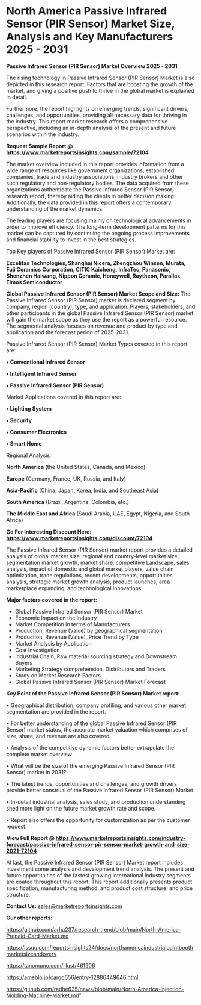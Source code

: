 # North America Passive Infrared Sensor (PIR Sensor) Market Size, Analysis and Key Manufacturers 2025 - 2031

<Strong> Passive Infrared Sensor (PIR Sensor) Market Overview 2025 - 2031</strong>

The rising technology in Passive Infrared Sensor (PIR Sensor) Market is also depicted in this research report. Factors that are boosting the growth of the market, and giving a positive push to thrive in the global market is explained in detail.

Furthermore, the report highlights on emerging trends, significant drivers, challenges, and opportunities, providing all necessary data for thriving in the industry. This report market research offers a comprehensive perspective, including an in-depth analysis of the present and future scenarios within the industry.

<strong>Request Sample Report @ <a href=https://www.marketreportsinsights.com/sample/72104>https://www.marketreportsinsights.com/sample/72104</a></strong>

The market overview included in this report provides information from a wide range of resources like government organizations, established companies, trade and industry associations, industry brokers and other such regulatory and non-regulatory bodies. The data acquired from these organizations authenticate the Passive Infrared Sensor (PIR Sensor) research report, thereby aiding the clients in better decision making. Additionally, the data provided in this report offers a contemporary understanding of the market dynamics.

The leading players are focusing mainly on technological advancements in order to improve efficiency. The long-term development patterns for this market can be captured by continuing the ongoing process improvements and financial stability to invest in the best strategies.

Top Key players of Passive Infrared Sensor (PIR Sensor) Market are:

<strong>Excelitas Technologies, Shanghai Nicera, Zhengzhou Winsen, Murata, Fuji Ceramics Corporation, CITIC Kaicheng, InfraTec, Panasonic, Shenzhen Haiwang, Nippon Ceramic, Honeywell, Raytheon, Parallax, Elmos Semiconductor</strong>

<strong><b>Global Passive Infrared Sensor (PIR Sensor) Market Scope and Size:</b></strong>
The Passive Infrared Sensor (PIR Sensor) market is declared segment by company, region (country), type, and application. Players, stakeholders, and other participants in the global Passive Infrared Sensor (PIR Sensor) market will gain the market scope as they use the report as a powerful resource. The segmental analysis focuses on revenue and product by type and application and the forecast period of 2025-2031.

Passive Infrared Sensor (PIR Sensor) Market Types covered in this report are:

<strong>• Conventional Infrared Sensor

• Intelligent Infrared Sensor

• Passive Infrared Sensor (PIR Sensor)</strong>

Market Applications covered in this report are:

<strong>• Lighting System

• Security

• Consumer Electronics

• Smart Home</strong> 

Regional Analysis

<strong>North America</strong> (the United States, Canada, and Mexico)

<strong>Europe</strong> (Germany, France, UK, Russia, and Italy)

<strong>Asia-Pacific</strong> (China, Japan, Korea, India, and Southeast Asia)

<strong>South America</strong> (Brazil, Argentina, Colombia, etc.)

<strong>The Middle East and Africa</strong> (Saudi Arabia, UAE, Egypt, Nigeria, and South Africa)

<strong>Go For Interesting Discount Here: <a href=https://www.marketreportsinsights.com/discount/72104>https://www.marketreportsinsights.com/discount/72104</a></strong>

The Passive Infrared Sensor (PIR Sensor) market report provides a detailed analysis of global market size, regional and country-level market size, segmentation market growth, market share, competitive Landscape, sales analysis, impact of domestic and global market players, value chain optimization, trade regulations, recent developments, opportunities analysis, strategic market growth analysis, product launches, area marketplace expanding, and technological innovations.

<strong><b>Major factors covered in the report:</b></strong>
<ul>
  <li>Global Passive Infrared Sensor (PIR Sensor) Market </li>
  <li>Economic Impact on the Industry</li>
  <li>Market Competition in terms of Manufacturers</li>
  <li>Production, Revenue (Value) by geographical segmentation</li>
  <li>Production, Revenue (Value), Price Trend by Type</li>
  <li>Market Analysis by Application</li>
  <li>Cost Investigation</li>
  <li>Industrial Chain, Raw material sourcing strategy and Downstream Buyers</li>
  <li>Marketing Strategy comprehension, Distributors and Traders</li>
  <li>Study on Market Research Factors</li>
  <li>Global Passive Infrared Sensor (PIR Sensor) Market Forecast</li>
</ul>

<strong><b>Key Point of the Passive Infrared Sensor (PIR Sensor) Market report:</b></strong>

• Geographical distribution, company profiling, and various other market segmentation are provided in the report.

• For better understanding of the global Passive Infrared Sensor (PIR Sensor) market status, the accurate market valuation which comprises of size, share, and revenue are also covered.

• Analysis of the competitive dynamic factors better extrapolate the complete market overview

• What will be the size of the emerging Passive Infrared Sensor (PIR Sensor) market in 2031?

• The latest trends, opportunities and challenges, and growth drivers provide better construal of the Passive Infrared Sensor (PIR Sensor) Market.

• In-detail industrial analysis, sales study, and production understanding shed more light on the future market growth rate and scope.

• Report also offers the opportunity for customization as per the customer request.

<strong><b>View Full Report @ <a href=https://www.marketreportsinsights.com/industry-forecast/passive-infrared-sensor-pir-sensor-market-growth-and-size-2021-72104>https://www.marketreportsinsights.com/industry-forecast/passive-infrared-sensor-pir-sensor-market-growth-and-size-2021-72104</a></b></strong>


At last, the Passive Infrared Sensor (PIR Sensor) Market report includes investment come analysis and development trend analysis. The present and future opportunities of the fastest growing international industry segments are coated throughout this report. This report additionally presents product specification, manufacturing method, and product cost structure, and price structure.

<strong>Contact Us:</strong>
sales@marketreportsinsights.com

<strong>Our other reports:</strong>

<a href=https://github.com/arha237/research-trend/blob/main/North-America-Prepaid-Card-Market.md>https://github.com/arha237/research-trend/blob/main/North-America-Prepaid-Card-Market.md</a>

<a href=https://issuu.com/reportsinsights24/docs/northamericaindustrialpaintboothmarketsizeandoverv>https://issuu.com/reportsinsights24/docs/northamericaindustrialpaintboothmarketsizeandoverv</a>

<a href=https://tanomuno.com/illust/461906>https://tanomuno.com/illust/461906</a>

<a href=https://ameblo.jp/cargo656/entry-12886449646.html>https://ameblo.jp/cargo656/entry-12886449646.html</a>

<a href=https://github.com/radhe635/news/blob/main/North-America-Injection-Molding-Machine-Market.md>https://github.com/radhe635/news/blob/main/North-America-Injection-Molding-Machine-Market.md</a>"
